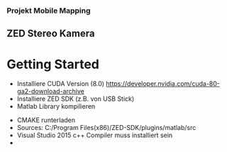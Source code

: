 ### Projekt Mobile Mapping

## ZED Stereo Kamera

# Getting Started
- Installiere CUDA Version (8.0)
https://developer.nvidia.com/cuda-80-ga2-download-archive
- Installiere ZED SDK (z.B. von USB Stick)
- Matlab Library kompilieren
+ CMAKE runterladen
+ Sources: C:/Program Files(x86)/ZED-SDK/plugins/matlab/src
+ Visual Studio 2015 c++ Compiler muss installiert sein
+

